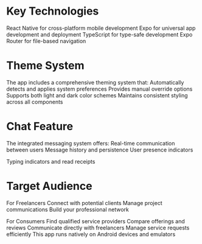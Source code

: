# Key Technologies
React Native for cross-platform mobile development
Expo for universal app development and deployment
TypeScript for type-safe development
Expo Router for file-based navigation

# Theme System
The app includes a comprehensive theming system that:
Automatically detects and applies system preferences
Provides manual override options
Supports both light and dark color schemes
Maintains consistent styling across all components

# Chat Feature
The integrated messaging system offers:
Real-time communication between users
Message history and persistence
User presence indicators

Typing indicators and read receipts
# Target Audience
For Freelancers
Connect with potential clients
Manage project communications
Build your professional network

For Consumers
Find qualified service providers
Compare offerings and reviews
Communicate directly with freelancers
Manage service requests efficiently
This app runs natively on Android devices and emulators
